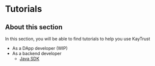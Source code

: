 # Tutorials

## About this section

In this section, you will be able to find tutorials to help you use KayTrust

- As a DApp developer (WIP)
- As a backend developer
    - [Java SDK](/Tutorials/java-sdk)
